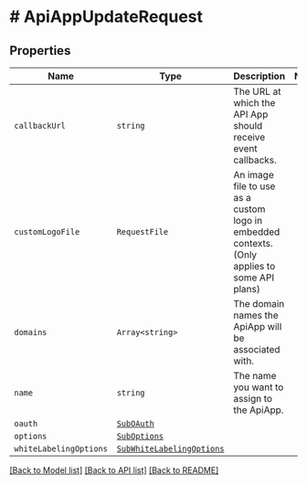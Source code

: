 # # ApiAppUpdateRequest



## Properties

Name | Type | Description | Notes
------------ | ------------- | ------------- | -------------
| `callbackUrl` | ```string``` |  The URL at which the API App should receive event callbacks.  |  |
| `customLogoFile` | ```RequestFile``` |  An image file to use as a custom logo in embedded contexts. (Only applies to some API plans)  |  |
| `domains` | ```Array<string>``` |  The domain names the ApiApp will be associated with.  |  |
| `name` | ```string``` |  The name you want to assign to the ApiApp.  |  |
| `oauth` | [```SubOAuth```](SubOAuth.md) |    |  |
| `options` | [```SubOptions```](SubOptions.md) |    |  |
| `whiteLabelingOptions` | [```SubWhiteLabelingOptions```](SubWhiteLabelingOptions.md) |    |  |

[[Back to Model list]](../../README.md#models) [[Back to API list]](../../README.md#endpoints) [[Back to README]](../../README.md)
